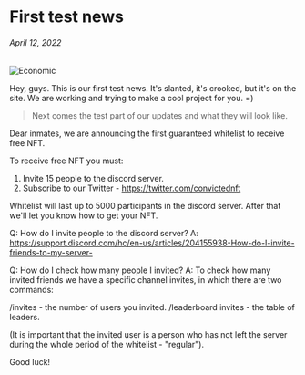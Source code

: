 # First test news

###### April 12, 2022 ######

![Economic](https://cdn.cloudflare.steamstatic.com/steamcommunity/public/images/clans/3703047/72d63e4d086ada012d2e1c618148ea43f22d11e2.png)

Hey, guys. This is our first test news. It's slanted, it's crooked, but it's on the site. We are working and trying to make a cool project for you. =)

> Next comes the test part of our updates and what they will look like.

Dear inmates, we are announcing the first guaranteed whitelist to receive free NFT.

To receive free NFT you must:
1. Invite 15 people to the discord server.
2. Subscribe to our Twitter - https://twitter.com/convictednft

Whitelist will last up to 5000 participants in the discord server. After that we'll let you know how to get your NFT.

Q: How do I invite people to the discord server?
A: https://support.discord.com/hc/en-us/articles/204155938-How-do-I-invite-friends-to-my-server-

Q: How do I check how many people I invited?
A: To check how many invited friends we have a specific channel invites, in which there are two commands:

/invites - the number of users you invited.
/leaderboard invites - the table of leaders.

(It is important that the invited user is a person who has not left the server during the whole period of the whitelist - "regular").

Good luck!

